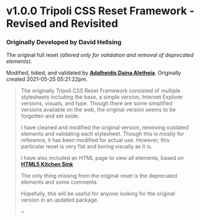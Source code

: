 # v1.0.0 Tripoli CSS Reset Framework - Revised and Revisited
### Originally Developed by David Hellsing
The original full reset *(altered only for validation and removal of deprecated elements)*.

Modified, tidied, and validated by [**Adalheidis Daina Aletheia**](https://github.com/AdalheidisDainaAletheia). Originally created 2021-05-25 05:21:22pm.


> The originally Tripoli CSS Reset Framework consisted of multiple stylesheets including the base, a simple version, Internet Explorer versions, visuals, and type. Though there are some simplified versions available on the web, the original version seems to be forgotten and set aside.
> 
> I have cleaned and modified the original version, removing outdated elements and validating each stylesheet. Though this is mostly for reference, it has been modified for actual use. However, this particular reset is very flat and boring visually as it is.
> 
> I have also included an HTML page to view all elements, based on [**HTML5 Kitchen Sink**](https://github.com/dbox/html5-kitchen-sink)
> 
> The only thing missing from the original reset is the deprecated elements and some comments.
> 
> Hopefully, this will be useful for anyone looking for the original version in an updated package.
> 
> ~
